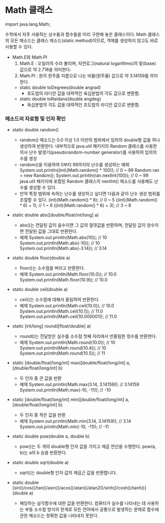 # Math 클래스

import java.lang.Math;

수학에서 자주 사용하는 상수들과 함수들을 미리 구현해 놓은 클래스이다.
Math 클래스의 모든 메소드는 클래스 메소드(static method)이므로, 객체를 생성하지 않고도 바로 사용할 수 있다.

* Math.E와 Math.PI
    1. Math.E : 오일러의 수라 불리며, 자연로그(natural logarithms)의 밑(base) 값으로 약 2.718을 의미한다.
    2. Math.PI : 원의 원주를 지름으로 나눈 비율(원주율) 값으로 약 3.14159를 의미한다.
    - static double toDegrees(double angrad)
        * 호도법의 라디안 값을 대략적인 육십분법의 각도 값으로 변환함.
    - static double toRaidans(double angdeg)
        * 육십분법의 각도 값을 대략적인 호도법의 라디안 값으로 변환함.

### 메소드의 자료형 및 인자 확인

* static double random()
    - random() 메소드는 0.0 이상 1.0 미만의 범위에서 임의의 double형 값을 하나 생성하여 반환한다. 내부적으로 java.util 패키지의 Random 클래스를 사용한 의사 난수 발생기(pseudorandom-number generator)를 사용하여 임의의 수를 생성
    - random()을 이용하여 0부터 99까지의 난수를 생성하는 예제
        System.out.println((int)(Math.random() * 100)); // 0 ~ 99
        Random ran = new Random();
        System.out.println(ran.nextInt(100));           // 0 ~ 99
        java.util 패키지에 포함된 Random 클래스의 nextInt() 메소드를 사용해도 난수를 생성할 수 있다.
    - 만약 특정 범위에 속하는 난수를 생성하고 싶다면 다음과 같이 난수 생성 범위를 조절할 수 있다.
        (int)(Math.random() * 6);       // 0 ~ 5
        ((int)(Math.random() * 6) + 1); // 1 ~ 6
        ((int)(Math.random() * 6) + 3); // 3 ~ 8

* static double abs([double/float/int/long] a)
    - abs()는 전달된 값이 음수이면 그 값의 절댓값을 반환하며, 전달된 값이 양수이면 전달된 값을 그대로 반환한다.
    - 예제
        System.out.println(Math.abs(10));    // 10
        System.out.println(Math.abs(-10));   // 10
        System.out.println(Math.abs(-3.14)); // 3.14

* static double floor(double a)
    - floor()는 소수점을 버리고 반환한다.
    - 예제
        System.out.println(Math.floor(10.0));     // 10.0
        System.out.println(Math.floor(10.9));     // 10.0

* static double ceil(double a)
    - ceil()는 소수점에 대해서 올림하여 반환한다.
    - 예제
        System.out.println(Math.ceil(10.0));      // 10.0
        System.out.println(Math.ceil(10.1));      // 11.0
        System.out.println(Math.ceil(10.000001)); // 11.0

* static [int/long] round([float/double] a)
    - round()는 전달받은 실수를 소수점 첫째 자리에서 반올림한 정수를 반환한다.
    - 예제
        System.out.println(Math.round(10.0));     // 10
        System.out.println(Math.round(10.4));     // 10
        System.out.println(Math.round(10.5));     // 11

* static [double/float/long/int] max([double/float/long/int] a, [double/float/long/int] b)
    - 두 인자 중 큰 값을 반환
    - 예제
        System.out.println(Math.max(3.14, 3.14159)); // 3.14159
        System.out.println(Math.max(-10, -11));      // -10

* static [double/float/long/int] min([double/float/long/int] a, [double/float/long/int] b)
    - 두 인자 중 작은 값을 반환
    - 예제
        System.out.println(Math.min(3.14, 3.14159)); // 3.14
        System.out.println(Math.min(-10, -11));      // -11

* static double pow(double a, double b)	
    - pow()는 두 개의 double형 인자 값을 가지고 제곱 연산을 수행한다. pow(a, b)는 a의 b 승을 반환한다.

* static double sqrt(double a)	
    - sqrt()는 double형 인자 값의 제곱근 값을 반환합니다.

* static double [sin()/cos()/tan()/asin()/acos()/atan()/atan2()/sinh()/cosh()/tanh()](double a)
    - 해당하는 삼각함수에 대한 값을 반환한다. 컴퓨터가 실수를 나타내는 데 사용하는 부동 소수점 방식의 한계로 모든 언어에서 공통으로 발생하는 문제로 함수에 관한 메소드는 정확한 값을 나타내지 못한다.
